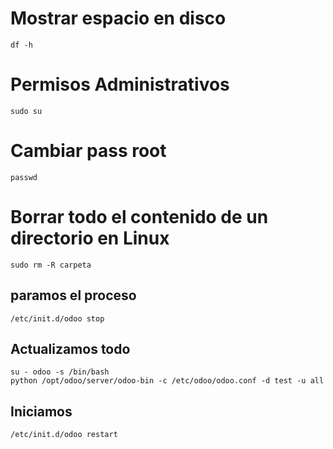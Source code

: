 # Mostrar espacio en disco
```
df -h
```

# Permisos Administrativos
```
sudo su
```

# Cambiar pass root
```
passwd
```

# Borrar todo el contenido de un directorio en Linux
```
sudo rm -R carpeta
```

## paramos el proceso
```
/etc/init.d/odoo stop
```
## Actualizamos todo
```
su - odoo -s /bin/bash
python /opt/odoo/server/odoo-bin -c /etc/odoo/odoo.conf -d test -u all
```
## Iniciamos
```
/etc/init.d/odoo restart
```

